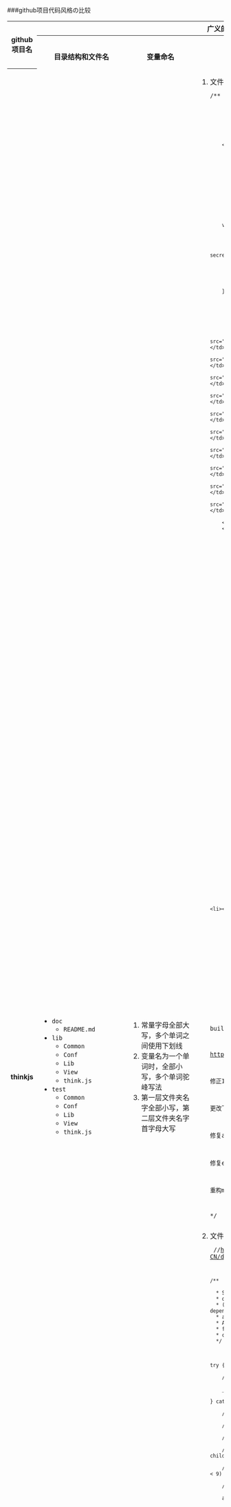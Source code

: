 ###github项目代码风格の比较
<table  class="table table-bordered table-striped table-condensed">
        <tr>
            <th rowspan="2" align="center">github项目名</center></th>
            <th colspan="3" align="center">广义的代码格式</center></th>
            <th colspan="10" align="center">狭义的代码格式</center></th>
            <th colspan="3" align="center">特殊的js风格</center></th>
        </tr>
        <tr>
            <th align="center">　　　　　　　　　　　　目录结构和文件名</th>
            <th align="center">　　　　　　　　　变量命名</center></th>
            <th align="center">　　　　　　　　　文档规范</center></th>
            <th align="center">　　　　　　　　　缩进方式</center></th>
            <th align="center">　　　　　　　　　使用字符串的方式</center></th>
            <th align="center">　　　　　　　　　　存在变量声明后未使用</center></th>
            <th align="center">　　　　　　　　　在语句，表达式结束处添加分号</center></th>
            <th align="center">　　　　　　　　　以<code>(</code>，<code>[</code>，<code>'</code>作为一行的开头</center></th>
            <th align="center">　　　　　　　　　关键词后有空格</center></th>
            <th align="center">　　　　　　　　　函数名后有空格</center></th>
            <th align="center">　　　　　　　　　使用严格模式进行值比较</center></th>
            <th align="center">　　　　　　　　　会进行错误处理</center></th>
            <th align="center">　　　　　　　　　使用全局变量，会添加<code>window</code></center></th>
            <th align="center">　　　　　　　　　IIFE</center></th>
            <th align="center">　　　　　　　　　严格模式</center></th>
            <th>模块</th>
        </tr>
        <tr>
            <th align="center">thinkjs</center></th>
            <td>
            <ul>
            	<li>
            		<code>doc</code>
            		<ul>
            			<li><code>README.md</code></li>
            		</ul>
            	</li>
            	<li>
            		<code>lib</code>
                <ul>
            			<li><code>Common</code></li>
            			<li><code>Conf</code></li>
            			<li><code>Lib</code></li>
            			<li><code>View</code></li>
                  <li><code>think.js</code></li>
            		</ul>
            	</li>
            	<li>
            		<code>test</code>
                <ul>
            			<li><code>Common</code></li>
            			<li><code>Conf</code></li>
            			<li><code>Lib</code></li>
            			<li><code>View</code></li>
                  <li><code>think.js</code></li>
            		</ul>
            	</li>
            </ul>
            </td>
            <td>
	            <ol>
		            <li>常量字母全部大写，多个单词之间使用下划线</li>
		            <li>变量名为一个单词时，全部小写，多个单词驼峰写法</li>
		            <li>第一层文件夹名字全部小写，第二层文件夹名字首字母大写</li>
	            </ol>
            </td>
            <td>
	            <ol>
		            <li>文件头部进行文档注释，例如：<pre><code>/**
		
		  * 行为类
		
		  * @return {[type]} [description]
		
		  */
		</code></li>
						<li>文件关键部分进行文档注释，例如：<pre><code>/**
		
		 * 生成cookie签名
		
		 * @param  string val
		
		 * @param  string secret
		
		 * @return string
		
		 */
		
		var cookieSign = function(val, secret){
		
		  'use strict';
		
		  secret = crypto.createHmac('sha256', secret).update(val).digest('base64');
		
		  secret = secret.replace(/\=+$/, '');
		
		  return val + '.' + secret;
		
		};
		
					</li>
				</ol>
			</td>
			<td align="center">2个空格</td>
			<td align="center">单引号</td>
			<td align="center"><img src="http://ohupawle2.bkt.clouddn.com/1487714497_Close_Icon_Dark.png"/></td>
			<td align="center"><img src="http://ohupawle2.bkt.clouddn.com/1487713331_Tick_Mark_Dark.png"/></td>
			<td align="center"><img src="http://ohupawle2.bkt.clouddn.com/1487714497_Close_Icon_Dark.png"/></td>
			<td align="center"><img src="http://ohupawle2.bkt.clouddn.com/1487713331_Tick_Mark_Dark.png"/></td>
			<td align="center"><img src="http://ohupawle2.bkt.clouddn.com/1487714497_Close_Icon_Dark.png"/></td>
			<td align="center"><img src="http://ohupawle2.bkt.clouddn.com/1487713331_Tick_Mark_Dark.png"/></td>
			<td align="center"><img src="http://ohupawle2.bkt.clouddn.com/1487713331_Tick_Mark_Dark.png"/></td>
			<td align="center"><img src="http://ohupawle2.bkt.clouddn.com/1487713331_Tick_Mark_Dark.png"/></td>
			<td align="center"><img src="http://ohupawle2.bkt.clouddn.com/1487714497_Close_Icon_Dark.png"/></td>
			<td align="center"><img src="http://ohupawle2.bkt.clouddn.com/1487713331_Tick_Mark_Dark.png"/></td>
			<td>ES6</td>
        </tr>
        <tr>
            <th align="center">avalon</center></th>
            <td>
	            <ul>
	            	<li>
	            		<code>components</code>
	            		<ul>
	            			<li><code>button</code></li>
	            			<li><code>list</code></li>
	            			<li><code>loading</code></li>
	            			<li><code>pager</code></li>
	            			<li><code>panel</code></li>
	            			<li><code>router</code></li>
	            			<li><code>select</code></li>
	            			<li><code>logo.png</code></li>
	            		</ul>
	            	</li>
	            	<li>
	            		<code>dist</code>
	              <ul>
	            			<li><code>arthur.js</code></li>
	            			<li><code>avalon.js</code></li>
	            			<li><code>avalon.modern.js</code></li>
	              </ul>
	            	</li>
	            	<li>
	            		<code>test</code>
	                <ul>
	            			<li><code>directives</code></li>
	            			<li><code>dom</code></li>
	            			<li><code>filters</code></li>
	            			<li><code>parser</code></li>
	                  <li><code>seed</code></li>
	                  <li><code>vdom</code></li>
	                  <li><code>vmodel</code></li>
	                  <li><code>vtree</code></li>
	                  <li><code>beforeIt.js</code></li>
	                  <li><code>jquery.js</code></li>
	                  <li><code>matchers.js</code></li>
	                  <li><code>promise.js</code></li>
	                  <li><code>spec.js</code></li>
	                  <li><code>spec.modern.js</code></li>
	                  <li><code>test.js</code></li>
	            		</ul>
	            	</li>
	            	<li>
	            		<code>src</code>
	                <ul>
	            			<li><code>component</code></li>
	            			<li><code>directives</code></li>
	            			<li><code>dom</code></li>
	            			<li><code>effect</code></li>
	                  <li><code>filters</code></li>
	                  <li><code>gesture</code></li>
	                  <li><code>parser</code></li>
	                  <li><code>renders</code></li>
	                  <li><code>seed</code></li>
	                  <li><code>vdom</code></li>
	                  <li><code>vmodel</code></li>
	                  <li><code>vtree</code></li>
	                  <li><code>avalon.js</code></li>
	                  <li><code>avalon.modern.js</code></li>
	                  <li><code>avalon.tap.js</code></li>      				             	             			<li><code>pager.js</code></li>
	                  <li><code>routergrid.js</code></li>
	            		</ul>
	            	</li>
	            </ul>
            </td>
            <td>
            	<ol>
		            <li>常量字母全部大写，多个单词之间使用下划线</li>
		            <li>变量名为一个单词时，全部小写，多个单词驼峰写法</li>
		            <li>文件夹名字均小写</li>
            	</ol>
            </td>
            <td>
	            <ol>
		            <li>文件头部进行文档注释，例如：<pre><code>/*!

built in 2017-2-17:17:59 version 2.2.4 by 司徒正美

https://github.com/RubyLouvre/avalon/tree/2.2.4



修正IE下 orderBy BUG

更改下载Promise的提示

修复avalon.modern 在Proxy 模式下使用ms-for 循环对象时出错的BUG

修复effect内部传参 BUG

重构ms-validate的绑定事件的机制



*/</code></li>
						<li>文件关键部分进行文档注释，例如：<pre><code>    //https://developer.mozilla.org/zh-CN/docs/Web/JavaScript/Reference/Global_Objects/Array/slice

    /**

      * Shim for "fixing" IE's lack of support (IE < 9) for applying slice
      * on host objects like NamedNodeMap, NodeList, and HTMLCollection
      * (technically, since host objects have been implementation-dependent,
      * at least before ES6, IE hasn't needed to work this way).
      * Also works on strings, fixes IE < 9 to allow an explicit undefined
      * for the 2nd argument (as in Firefox), and prevents errors when
      * called on other DOM objects.
      */



    try {

        // Can't be used with DOM elements in IE < 9

        _slice.call(avalon.document.documentElement);

    } catch (e) {

        // Fails in IE < 9

        // This will work for genuine arrays, array-like objects,

        // NamedNodeMap (attributes, entities, notations),

        // NodeList (e.g., getElementsByTagName), HTMLCollection (e.g., childNodes),

        // and will not fail on other DOM objects (as do DOM elements in IE < 9)

        /* istanbul ignore next*/

        ap.slice = function (begin, end) {

            // IE < 9 gets unhappy with an undefined end argument

            end = typeof end !== 'undefined' ? end : this.length;



            // For native Array objects, we use the native slice function

            if (Array.isArray(this)) {

                return _slice.call(this, begin, end);

            }



            // For array like object we handle it ourselves.

            var i,

                cloned = [],

                size,

                len = this.length;



            // Handle negative value for "begin"

            var start = begin || 0;

            start = start >= 0 ? start : len + start;



            // Handle negative value for "end"

            var upTo = end ? end : len;

            if (end < 0) {

                upTo = len + end;

            }



            // Actual expected size of the slice

            size = upTo - start;

        };

    }
					</li>
				</ol>
			</td>
			<td align="center">四个空格</td>
			<td align="center">双引号</td>
			<td align="center"><img src="http://ohupawle2.bkt.clouddn.com/1487713331_Tick_Mark_Dark.png"/></td>
			<td align="center"><img src="http://ohupawle2.bkt.clouddn.com/1487713331_Tick_Mark_Dark.png"/></td>
			<td align="center"><img src="http://ohupawle2.bkt.clouddn.com/1487713331_Tick_Mark_Dark.png"/></td>
			<td align="center"><img src="http://ohupawle2.bkt.clouddn.com/1487713331_Tick_Mark_Dark.png"/></td>
			<td align="center"><img src="http://ohupawle2.bkt.clouddn.com/1487714497_Close_Icon_Dark.png"/></td>
			<td align="center"><img src="http://ohupawle2.bkt.clouddn.com/1487713331_Tick_Mark_Dark.png"/></td>
			<td align="center"><img src="http://ohupawle2.bkt.clouddn.com/1487713331_Tick_Mark_Dark.png"/></td>
			<td align="center"><img src="http://ohupawle2.bkt.clouddn.com/1487713331_Tick_Mark_Dark.png"/></td>
			<td align="center"><img src="http://ohupawle2.bkt.clouddn.com/1487713331_Tick_Mark_Dark.png"/></td>
			<td align="center"><img src="http://ohupawle2.bkt.clouddn.com/1487713331_Tick_Mark_Dark.png"/></td>
			<td>ES6</td>
        </tr>
</table>
---
综合比较，我还是喜欢avalon的文件命名方式，喜欢thinkjs的模块系统

